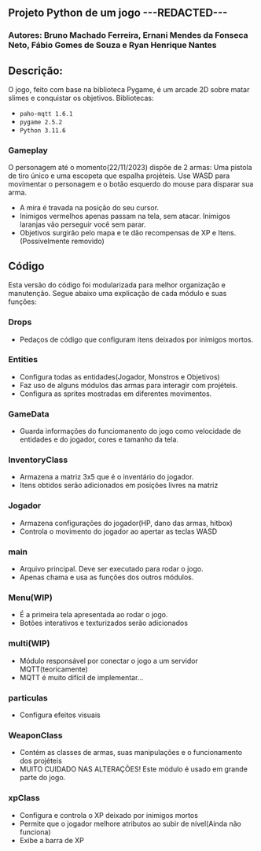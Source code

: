 ## Projeto Python de um jogo ---REDACTED---
### Autores: Bruno Machado Ferreira, Ernani Mendes da Fonseca Neto, Fábio Gomes de Souza e Ryan Henrique Nantes

## Descrição:
O jogo, feito com base na biblioteca Pygame, é um arcade 2D sobre matar slimes e conquistar os objetivos.
Bibliotecas:
- `paho-mqtt 1.6.1`
- `pygame 2.5.2`
- `Python 3.11.6`

### Gameplay
O personagem até o momento(22/11/2023) dispõe de 2 armas: Uma pistola de tiro único e uma escopeta que espalha projéteis. Use WASD para movimentar o personagem e o botão esquerdo do mouse para disparar sua arma.
- A mira é travada na posição do seu cursor.
- Inimigos vermelhos apenas passam na tela, sem atacar. Inimigos laranjas vão perseguir você sem parar.
- Objetivos surgirão pelo mapa e te dão recompensas de XP e Itens.(Possivelmente removido)

## Código
Esta versão do código foi modularizada para melhor organização e manutenção.
Segue abaixo uma explicação de cada módulo e suas funções:

### Drops
- Pedaços de código que configuram itens deixados por inimigos mortos.

### Entities
- Configura todas as entidades(Jogador, Monstros e Objetivos)
- Faz uso de alguns módulos das armas para interagir com projéteis.
- Configura as sprites mostradas em diferentes movimentos.

### GameData
- Guarda informações do funciomanento do jogo como velocidade de entidades e do jogador, cores e tamanho da tela.

### InventoryClass
- Armazena a matriz 3x5 que é o inventário do jogador.
- Itens obtidos serão adicionados em posições livres na matriz

### Jogador
- Armazena configurações do jogador(HP, dano das armas, hitbox)
- Controla o movimento do jogador ao apertar as teclas WASD

### main
- Arquivo principal. Deve ser executado para rodar o jogo.
- Apenas chama e usa as funções dos outros módulos.

### Menu(WIP)
- É a primeira tela apresentada ao rodar o jogo.
- Botões interativos e texturizados serão adicionados

### multi(WIP)
- Módulo responsável por conectar o jogo a um servidor MQTT(teoricamente)
- MQTT é muito difícil de implementar...

###  particulas
- Configura efeitos visuais

### WeaponClass
- Contém as classes de armas, suas manipulações e o funcionamento dos projéteis
- MUITO CUIDADO NAS ALTERAÇÕES! Este módulo é usado em grande parte do jogo.

### xpClass
- Configura e controla o XP deixado por inimigos mortos
- Permite que o jogador melhore atributos ao subir de nível(Ainda não funciona)
- Exibe a barra de XP